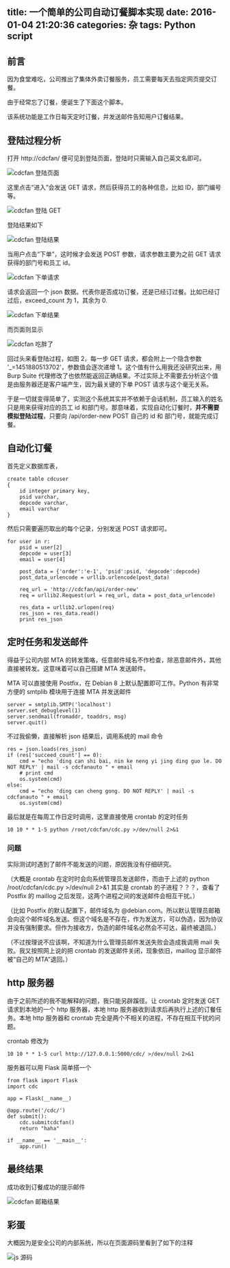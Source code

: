 title: 一个简单的公司自动订餐脚本实现
date: 2016-01-04 21:20:36
categories: 杂
tags: Python script
---

## 前言

因为食堂难吃，公司推出了集体外卖订餐服务，员工需要每天去指定网页提交订餐。

由于经常忘了订餐，便诞生了下面这个脚本。

该系统功能是工作日每天定时订餐，并发送邮件告知用户订餐结果。

## 登陆过程分析

打开 http://cdcfan/ 便可见到登陆页面，登陆时只需输入自己英文名即可。

![cdcfan 登陆页面](/img/blog/201601/cdcfan_logon.jpg)

这里点击“进入”会发送 GET 请求，然后获得员工的各种信息，比如 ID，部门编号等。

![cdcfan 登陆 GET](/img/blog/201601/cdcfan_logon_get.jpg)

登陆结果如下

![cdcfan 登陆结果](/img/blog/201601/cdcfan_ehuaile.jpg)

当用户点击“下单”，这时候才会发送 POST 参数，请求参数主要为之前 GET 请求获得的部门号和员工 id。

![cdcfan 下单请求](/img/blog/201601/cdcfan_order-new.jpg)

请求会返回一个 json 数据。代表你是否成功订餐，还是已经订过餐。比如已经订过后，exceed_count 为 1，其余为 0.

![cdcfan 下单结果](/img/blog/201601/cdcfan_order_result.jpg)

而页面则显示

![cdcfan 吃胖了](/img/blog/201601/cdcfan_chipangle.jpg)


回过头来看登陆过程，如图 2，每一步 GET 请求，都会附上一个隐含参数 '_=1451880513702'，参数值会逐次递增 1。这个值有什么用我还没研究出来，用 Burp Suite 代理修改了也依然能返回正确结果。不过实际上不需要去分析这个值是由服务器还是客户端产生，因为最关键的下单 POST 请求与这个毫无关系。

于是一切就变得简单了，实测这个系统其实并不依赖于会话机制，员工输入的姓名只是用来获得对应的员工 id 和部门号。那意味着，实现自动化订餐时，**并不需要模拟登陆过程**，只要向 /api/order-new POST 自己的 id 和 部门号，就能完成订餐。

## 自动化订餐

首先定义数据库表，

    create table cdcuser
    {
        id integer primary key,
        psid varchar,
        depcode varchar,
        email varchar    
    }

然后只需要遍历取出的每个记录，分别发送 POST 请求即可。

    for user in r:
        psid = user[2]
        depcode = user[3]
        email = user[4]

        post_data = {'order':'e-1', 'psid':psid, 'depcode':depcode}
        post_data_urlencode = urllib.urlencode(post_data)

        req_url = 'http://cdcfan/api/order-new'
        req = urllib2.Request(url = req_url, data = post_data_urlencode)

        res_data = urllib2.urlopen(req)
        res_json = res_data.read()
        print res_json

## 定时任务和发送邮件

得益于公司内部 MTA 的转发策咯，任意邮件域名不作检查，除恶意邮件外，其他直接被转发。这意味着可以自己搭建 MTA 发送邮件。

MTA 可以直接使用 Postfix，在 Debian 8 上默认配置即可工作。Python 有非常方便的 smtplib 模块用于连接 MTA 并发送邮件

    server = smtplib.SMTP('localhost')
    server.set_debuglevel(1)
    server.sendmail(fromaddr, toaddrs, msg)
    server.quit()

不过我偷懒，直接解析 json 结果后，调用系统的 mail 命令

    res = json.loads(res_json)
    if (res['succeed_count'] == 0):
        cmd = "echo 'ding can shi bai, nin ke neng yi jing ding guo le. DO NOT REPLY' | mail -s cdcfanauto " + email
        # print cmd
        os.system(cmd)
    else:
        cmd = "echo 'ding can cheng gong. DO NOT REPLY' | mail -s cdcfanauto " + email
        os.system(cmd)

最后就是在每周工作日定时调用，这里直接使用 crontab 的定时任务

    10 10 * * 1-5 python /root/cdcfan/cdc.py >/dev/null 2>&1

### 问题

实际测试时遇到了邮件不能发送的问题，原因我没有仔细研究。

（大概是 crontab 在定时时会向系统管理员发送邮件，而由于上述的 python /root/cdcfan/cdc.py >/dev/null 2>&1 其实是 crontab 的子进程？？？，查看了 Postfix 的 maillog 之后发现，这两个进程之间的发送邮件会相互干扰。）

（比如 Postfix 的默认配置下，邮件域名为 @debian.com。所以默认管理员邮箱会向这个邮件域名发送。但这个域名是不存在，作为发送方，可以伪造，因为协议并没有强制要求。但作为接收方，伪造的邮件域名必然会不可达，最终被退回。）

（不过按理说不应该啊，不知道为什么管理员邮件发送失败会造成我调用 mail 失败。我又按照网上说的把 crontab 的发送邮件关闭，现象依旧，maillog 显示邮件被“自己的 MTA”退回。）



## http 服务器

由于之前所述的我不能解释的问题，我只能另辟蹊径。让 crontab 定时发送 GET 请求到本地的一个 http 服务器，本地 http 服务器收到请求后再执行上述的订餐任务。本地 http 服务器和 crontab 完全是两个不相关的进程，不存在相互干扰的问题。

crontab 修改为

    10 10 * * 1-5 curl http://127.0.0.1:5000/cdc/ >/dev/null 2>&1

服务器可以用 Flask 简单搭一个

    from flask import Flask
    import cdc

    app = Flask(__name__)

    @app.route('/cdc/')
    def submit():
        cdc.submitcdcfan()
        return "haha"

    if __name__ == '__main__':
        app.run()

## 最终结果

成功收到订餐成功的提示邮件

![cdcfan 邮箱结果](/img/blog/201601/cdcfan_success.jpg)

## 彩蛋

大概因为是安全公司的内部系统，所以在页面源码里看到了如下的注释

![js 源码](/img/blog/201601/cdcfan_hack.jpg)


